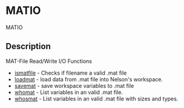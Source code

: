 

# MATIO

MATIO

## Description
MAT-File Read/Write I/O Functions


* [ismatfile](ismatfile.md) - Checks if filename a valid .mat file
* [loadmat](loadmat.md) - load data from .mat file into Nelson's workspace.
* [savemat](savemat.md) - save workspace variables to .mat file
* [whomat](whomat.md) - List variables in an valid .mat file.
* [whosmat](whosmat.md) - List variables in an valid .mat file with sizes and types.



